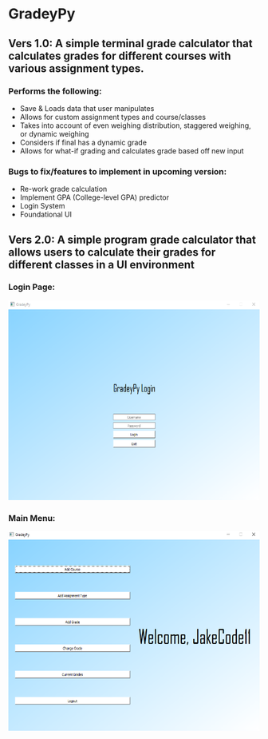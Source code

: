 # **GradeyPy**
## Vers 1.0: A simple terminal grade calculator that calculates grades for different courses with various assignment types.

### Performs the following:
- Save & Loads data that user manipulates
- Allows for custom assignment types and course/classes
- Takes into account of even weighing distribution, staggered weighing, or dynamic weighing
- Considers if final has a dynamic grade
- Allows for what-if grading and calculates grade based off new input
 
### Bugs to fix/features to implement in upcoming version:
- Re-work grade calculation
- Implement GPA (College-level GPA) predictor
- Login System
- Foundational UI

 
## Vers 2.0: A simple program grade calculator that allows users to calculate their grades for different classes in a UI environment 

### Login Page:
<img src="images/loginPage.PNG" width= "600" height = "400">


### Main Menu:
<img src="images/mainMenu.PNG" width= "600" height = "400">
